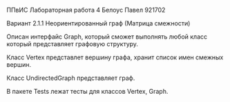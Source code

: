 ППвИС Лабораторная работа 4 Белоус Павел 921702 

Вариант 2.1.1 Неориентированный граф (Матрица смежности)

Описан интерфайс Graph, который сможет выполнять любой класс который представляет графовую структуру.

Класс Vertex представлет вершину графа, хранит список имен смежных вершин.

Класс UndirectedGraph представляет граф.

В пакете Tests лежат тесты для классов Vertex, Graph.
